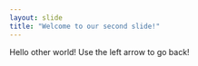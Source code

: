 ```yaml
---
layout: slide
title: "Welcome to our second slide!"
---
```

Hello other world!
Use the left arrow to go back!
